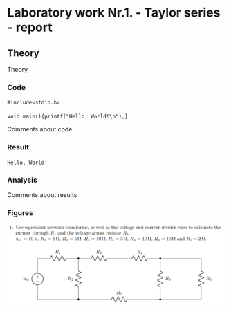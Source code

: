 <!-- https://help.github.com/en/github/writing-on-github/basic-writing-and-formatting-syntax -->
# Laboratory work Nr.1. - Taylor series - report

## Theory
Theory  

### Code
```
#include<stdio.h>

void main(){printf("Hello, World!\n");}
```
Comments about code  

### Result
```
Hello, World!
```

### Analysis
Comments about results  

### Figures
![Bildes apraksts](https://raw.githubusercontent.com/tatusmatrix/RTR223f/master/2018_2019/images/CW1_1_1_EN.PNG)
